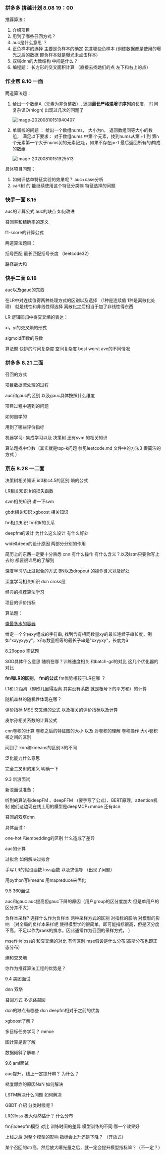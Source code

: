 ### 拼多多 拼越计划 8.08 19：00 

推荐算法： 

1. 介绍项目 
3. 用到了哪些召回方式？ 
4. auc是什么意思 ？ 
5. 正负样本的选择 主要是负样本的确定 包含哪些负样本  (训练数据都是使用的曝光之后的数据 即负样本就是曝光未点击样本)
6. 双塔dnn的大致结构 中间是什么？ 
7. 编程题： 长方形的交叉面积计算 （直接去找她们的点 左下和右上的点）





### 作业帮 8.10 一面

两道算法题：

1. 给出一个数组A（元素为非负整数）, 返回**最长严格递增子序列**的长度， 时间复杂读O(nlogn)  出现过几次的问题了

   ![image-20200810151940407](C:\Users\MYJ\AppData\Roaming\Typora\typora-user-images\image-20200810151940407.png)

2. 单调栈的问题 ： 给出一个数组nums， 大小为n， 返回数组同等大小的数组， 满足以下要求：
     对于数组nums 中第i个元素，找到nums从第i+1 到 第n个元素第一个大于nums[i]的元素记为j，如果不存在j=-1
     最后返回所有的j构成的数组 

   ![image-20200810151925513](C:\Users\MYJ\AppData\Roaming\Typora\typora-user-images\image-20200810151925513.png)



具体项目问题：

1.  如何评估单特征实验的效果呢？ auc+case分析 
2. cart树 的 能继续使用这个特征分类嘛 特征选择的问题 



### 快手一面 8.15

auc的计算公式 auc的缺点 如何改进

召回率和精确率的定义 

f1-score的计算公式 



两道算法题目：

括号匹配 最长匹配括号长度 （leetcode32）

路径最大和 



### 快手二面 8.18 

auc以及gauc的东西

在LR中对连续值得两种处理方式的区别以及选择 （1种是连续值 1种是离散化处理） 就是线性和非线性得选择 离散化之后相当于加了非线性得东西 



LR 逻辑回归中得交叉熵的表达： 

xi，yi的交叉熵的形式 

sigmoid函数的导数 



算法题 快排的时间复杂度 空间复杂度 best worst ave的不同情况 



### 拼多多 8.21 二面

召回的方式

项目数据流处理的过程

auc和gauc的区别 以及gauc具体按照什么维度 

项目过程中遇到的问题 

如何自学的 

用到了哪些评价指标



机器学习- 集成学习以及 决策树 还有svm 的相关知识 



算法题找中位数（其实就是top-k问题 参见leetcode.md 文件中的方法3 很简洁的方式 ）





### 京东 8.28 一二面

决策树相关知识 id3和c4.5的区别 熵的公式 

LR相关知识  lr的损失函数

svm相关知识 讲一下svm

gbdt相关知识 xgboost 相关知识

fm相关知识 fm和lr的关系 

deepfm的设计 为什么这么设计 有什么好处 

wide&deep的设计原因  两部分分别的作用 

简历上的东西一定要十分熟悉 cnn 有什么操作 有什么含义？以及lstm只要你写上去的 都要很详尽的了解到

深度学习防止过拟合的方式 BN以及dropout 的操作含义以及好处 

深度学习相关知识 dcn cross层 

经典的推荐算法学习 

项目的评价指标



算法题：

[盛最多水的容器](https://leetcode-cn.com/problems/container-with-most-water) 

给定一个全由xy组成的字符串, 找到含有相同数量xy的最长连续子串长度，例如"xxyyxyyy"，x和y数量相等的最长子串是"xxyyxy"，长度为6



8.29oppo 笔试题

SGD具体什么意思 随机在哪？训练速度相关 和batch-gd的对比  这几个优化器的对比 

**fm和LR的区别**， **fm的公式**  fm优势相较于LR在哪 ？

L1和L2距离（即欧几里得距离 其实没有系数 就是根号下的平方和）的计算 

随机森林的随机性体现在哪？ 

评价指标 MSE 交叉熵的公式  以及相关的评价指标以及计算 

皮尔孙相关系数的计算公式 

cnn卷积的计算 卷积之后的特征图的大小 以及 对卷积的理解  卷积操作 大小卷积核之间的区别 

问到了 knn和kmeans的区别 k的不同 

泛化能力什么意思 

完全二叉树的定义 明确一下 



9.3 新浪面试

新浪面试准备：

听到的算法有deepFM 、deepFFM （要手写了公式）、BERT原理，attention机制
他们这边现在线上用的模型是deepMCP+mmoe
还有dcn

召回的双塔dnn



具体面试： 

one-hot 和embedding的区别 什么造成了差异

auc的计算 

过拟合 如何解决过拟合 

手写 LR的假设函数 loss函数 以及求偏导 （出现了问题）

用python写kmeans 用mapreduce来优化 



9.5 360面试

auc和gauc auc提高但gauc下降的原因（用户group的区分度加大 但是单用户的区分并不大）

负样本采样? 选择什么作为负样本 两种采样方式的区别 对指标的影响 对模型的影响 （对全局的负样本采样呢 使得模型学的很简单，即可能指标很高，但是区分度不高，不足以作为rank的排序，因此通常作为召回的采样方式，  ）

mse作为loss的 和交叉熵的对比  有何区别   mse假设是什么分布(高斯分布也即正态分布)

熵和交叉熵 

你作为推荐算法工程的优势是？ 



9.4 美团面试 

dnn 双塔

召回方式 多少路召回

dcn的缺点有哪些  dcn deepfm相对于之前的优势 

xgboost了解？ 

多目标任务学习？ mmoe

图计算是否了解 

数据倾斜了解嘛？



9.6 aml面试



auc提升，线上一定提升嘛？ 为什么？

梯度爆炸的原因NaN 如何解决 

LSTM解决什么问题 如何解决

GBDT 介绍 分类时候呢？ 

LR的loss 极大似然估计？ 什么分布 

fm和deepfm模型  对比 训练时间的差异 模型训练的不同 哪一个效果好 

上线之后 对整个模型的影响 指标会上升还是下降？ （开放式）

某个召回的ctr高，然后放大曝光量之后，就一定会提升模型指标嘛？（不一定？）



